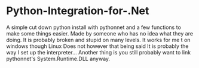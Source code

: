 # Python-Integration-for-.Net
A simple cut down python install with pythonnet and a few functions to make some things easier.
Made by someone who has no idea what they are doing. It is probably broken and stupid on many levels.
It works for me t on windows though Linux Does not however that being said It is probably the way I set up the interpreter...
Another thing is you still probably want to link pythonnet's System.Runtime.DLL anyway.
